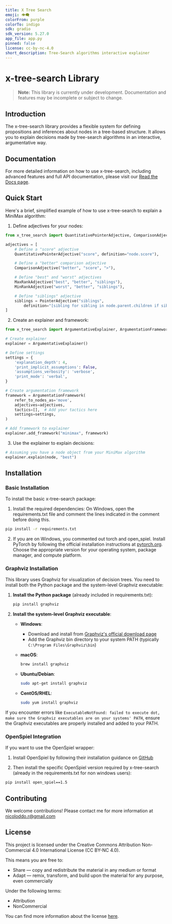 ```yaml
---
title: X Tree Search
emoji: 👁️‍🗨️
colorFrom: purple
colorTo: indigo
sdk: gradio
sdk_version: 5.27.0
app_file: app.py
pinned: false
license: cc-by-nc-4.0
short_description: Tree-Search algorithms interactive explainer
---
```


# x-tree-search Library

> **Note:** This library is currently under development. Documentation and features may be incomplete or subject to change.

## Introduction

The x-tree-search library provides a flexible system for defining propositions and inferences about nodes in a tree-based structure. It allows you to explain decisions made by tree-search algorithms in an interactive, argumentative way.

## Documentation

For more detailed information on how to use x-tree-search, including advanced features and full API documentation, please visit our [Read the Docs page](https://x-tree-search.readthedocs.io/en/latest/).

## Quick Start

Here's a brief, simplified example of how to use x-tree-search to explain a MiniMax algorithm:

1. Define adjectives for your nodes:

```python
from x_tree_search import QuantitativePointerAdjective, ComparisonAdjective, MaxRankAdjective, MinRankAdjective, PointerAdjective

adjectives = [
    # Define a "score" adjective
    QuantitativePointerAdjective("score", definition="node.score"),

    # Define a "better" comparison adjective
    ComparisonAdjective("better", "score", ">"),

    # Define "best" and "worst" adjectives
    MaxRankAdjective("best", "better", "siblings"),
    MinRankAdjective("worst", "better", "siblings"),

    # Define "siblings" adjective
    siblings = PointerAdjective("siblings",
        definition="[sibling for sibling in node.parent.children if sibling is not node]")
]
```

2. Create an explainer and framework:

```python
from x_tree_search import ArgumentativeExplainer, ArgumentationFramework

# Create explainer
explainer = ArgumentativeExplainer()

# Define settings
settings = {
    'explanation_depth': 4,
    'print_implicit_assumptions': False,
    'assumptions_verbosity': 'verbose',
    'print_mode': 'verbal',
}

# Create argumentation framework
framework = ArgumentationFramework(
    refer_to_nodes_as='move',
    adjectives=adjectives,
    tactics=[],  # Add your tactics here
    settings=settings,
)

# Add framework to explainer
explainer.add_framework("minimax", framework)
```

3. Use the explainer to explain decisions:

```python
# Assuming you have a node object from your MiniMax algorithm
explainer.explain(node, "best")
```

## Installation

### Basic Installation

To install the basic x-tree-search package:

1. Install the required dependencies:
On Windows, open the requirements.txt file and comment the lines indicated in the comment before doing this.

```bash
pip install -r requirements.txt
```

2. If you are on Windows, you commented out torch and open_spiel. Install PyTorch by following the official installation instructions at [pytorch.org](https://pytorch.org/). Choose the appropriate version for your operating system, package manager, and compute platform.

### Graphviz Installation

This library uses Graphviz for visualization of decision trees. You need to install both the Python package and the system-level Graphviz executable:

1. **Install the Python package** (already included in requirements.txt):
   ```bash
   pip install graphviz
   ```

2. **Install the system-level Graphviz executable**:

   - **Windows**:
     - Download and install from [Graphviz's official download page](https://graphviz.org/download/)
     - Add the Graphviz bin directory to your system PATH (typically `C:\Program Files\Graphviz\bin`)

   - **macOS**:
     ```bash
     brew install graphviz
     ```

   - **Ubuntu/Debian**:
     ```bash
     sudo apt-get install graphviz
     ```

   - **CentOS/RHEL**:
     ```bash
     sudo yum install graphviz
     ```

If you encounter errors like `ExecutableNotFound: failed to execute dot, make sure the Graphviz executables are on your systems' PATH`, ensure the Graphviz executables are properly installed and added to your PATH.

### OpenSpiel Integration

If you want to use the OpenSpiel wrapper:

1. Install OpenSpiel by following their installation guidance on [GitHub](https://github.com/google-deepmind/open_spiel)

2. Then install the specific OpenSpiel version required by x-tree-search (already in the requirements.txt for non windows users):

```bash
pip install open_spiel==1.5
```

## Contributing

We welcome contributions! Please contact me for more information at nicoloddo.r@gmail.com

## License

This project is licensed under the Creative Commons Attribution Non-Commercial 4.0 International License (CC BY-NC 4.0).

This means you are free to:
- Share — copy and redistribute the material in any medium or format
- Adapt — remix, transform, and build upon the material for any purpose, even commercially

Under the following terms:
- Attribution 
- NonCommercial

You can find more information about the license [here](https://creativecommons.org/licenses/by-nc/4.0/).
